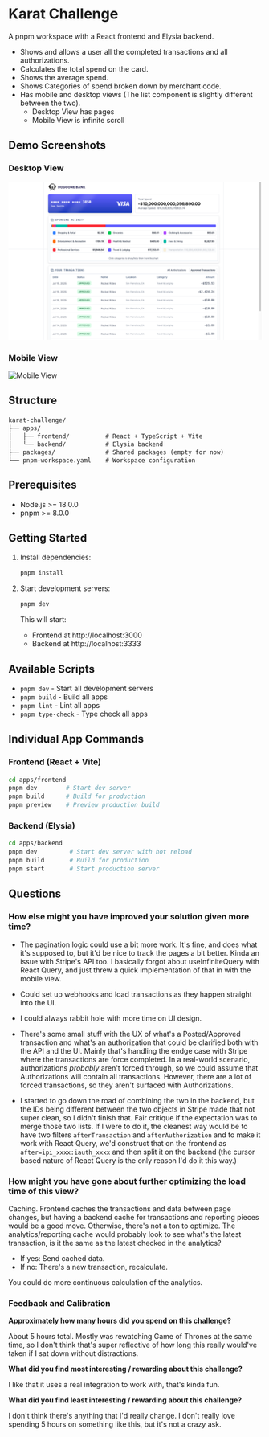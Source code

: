 # Karat Challenge

A pnpm workspace with a React frontend and Elysia backend.

- Shows and allows a user all the completed transactions and all authorizations.
- Calculates the total spend on the card.
- Shows the average spend.
- Shows Categories of spend broken down by merchant code.
- Has mobile and desktop views (The list component is slightly different between the two).
  - Desktop View has pages
  - Mobile View is infinite scroll

## Demo Screenshots

### Desktop View

![Desktop View](./demo_screenshot_desktop.png)

### Mobile View

![Mobile View](./demo_screenshot_mobile.png)

## Structure

```
karat-challenge/
├── apps/
│   ├── frontend/          # React + TypeScript + Vite
│   └── backend/           # Elysia backend
├── packages/              # Shared packages (empty for now)
└── pnpm-workspace.yaml    # Workspace configuration
```

## Prerequisites

- Node.js >= 18.0.0
- pnpm >= 8.0.0

## Getting Started

1. Install dependencies:

   ```bash
   pnpm install
   ```

2. Start development servers:

   ```bash
   pnpm dev
   ```

   This will start:

   - Frontend at http://localhost:3000
   - Backend at http://localhost:3333

## Available Scripts

- `pnpm dev` - Start all development servers
- `pnpm build` - Build all apps
- `pnpm lint` - Lint all apps
- `pnpm type-check` - Type check all apps

## Individual App Commands

### Frontend (React + Vite)

```bash
cd apps/frontend
pnpm dev        # Start dev server
pnpm build      # Build for production
pnpm preview    # Preview production build
```

### Backend (Elysia)

```bash
cd apps/backend
pnpm dev         # Start dev server with hot reload
pnpm build       # Build for production
pnpm start       # Start production server
```

## Questions

### How else might you have improved your solution given more time?

- The pagination logic could use a bit more work. It's fine, and does what it's supposed to, but it'd be nice to track the pages a bit better. Kinda an issue with Stripe's API too. I basically forgot about useInfiniteQuery with React Query, and just threw a quick implementation of that in with the mobile view.

- Could set up webhooks and load transactions as they happen straight into the UI.

- I could always rabbit hole with more time on UI design.

- There's some small stuff with the UX of what's a Posted/Approved transaction and what's an authorization that could be clarified both with the API and the UI. Mainly that's handling the endge case with Stripe where the transactions are force completed. In a real-world scenario, authorizations _probably_ aren't forced through, so we could assume that Authorizations will contain all transactions. However, there are a lot of forced transactions, so they aren't surfaced with Authorizations.

- I started to go down the road of combining the two in the backend, but the IDs being different between the two objects in Stripe made that not super clean, so I didn't finish that. Fair critique if the expectation was to merge those two lists. If I were to do it, the cleanest way would be to have two filters `afterTransaction` and `afterAuthorization` and to make it work with React Query, we'd construct that on the frontend as `after=ipi_xxxx:iauth_xxxx` and then split it on the backend (the cursor based nature of React Query is the only reason I'd do it this way.)

### How might you have gone about further optimizing the load time of this view?

Caching. Frontend caches the transactions and data between page changes, but having a backend cache for transactions and reporting pieces would be a good move. Otherwise, there's not a ton to optimize.
The analytics/reporting cache would probably look to see what's the latest transaction, is it the same as the latest checked in the analytics?

- If yes: Send cached data.
- If no: There's a new transaction, recalculate.

You could do more continuous calculation of the analytics.

### Feedback and Calibration

**Approximately how many hours did you spend on this challenge?**

About 5 hours total. Mostly was rewatching Game of Thrones at the same time, so I don't think that's super reflective of how long this really would've taken if I sat down without distractions.

**What did you find most interesting / rewarding about this challenge?**

I like that it uses a real integration to work with, that's kinda fun.

**What did you find least interesting / rewarding about this challenge?**

I don't think there's anything that I'd really change. I don't really love spending 5 hours on something like this, but it's not a crazy ask.
